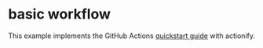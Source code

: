 # basic workflow

This example implements the GitHub Actions [quickstart guide](https://docs.github.com/en/actions/quickstart) with actionify.
